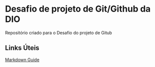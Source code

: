 # Desafio de projeto de Git/Github da DIO
Repositório criado para o Desafio do projeto de Gitub

## Links Úteis
[Markdown Guide](https://www.markdownguide.org)
